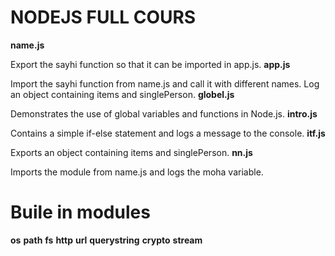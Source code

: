# NODEJS FULL COURS

**name.js**

Export the sayhi function so that it can be imported in app.js.
**app.js**

Import the sayhi function from name.js and call it with different names.
Log an object containing items and singlePerson.
**globel.js**

Demonstrates the use of global variables and functions in Node.js.
**intro.js**

Contains a simple if-else statement and logs a message to the console.
**itf.js**

Exports an object containing items and singlePerson.
**nn.js**

Imports the module from name.js and logs the moha variable.

# Buile in modules

**os**
**path**
**fs**
**http**
**url**
**querystring**
**crypto**
**stream**
